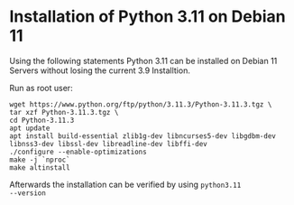 # Installation of Python 3.11 on Debian 11

Using the following statements Python 3.11 can be installed on Debian 11 Servers without losing the current 3.9 Installtion. 

Run as root user:
```
wget https://www.python.org/ftp/python/3.11.3/Python-3.11.3.tgz \
tar xzf Python-3.11.3.tgz \
cd Python-3.11.3
apt update
apt install build-essential zlib1g-dev libncurses5-dev libgdbm-dev libnss3-dev libssl-dev libreadline-dev libffi-dev
./configure --enable-optimizations
make -j `nproc`
make altinstall
```

Afterwards the installation can be verified by using <code>python3.11 --version</code>

